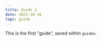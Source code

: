 ```yaml
---
title: Guide 1
date: 2023-10-18
tags: guide
---
```


This is the first "guide", saved within `guides`.